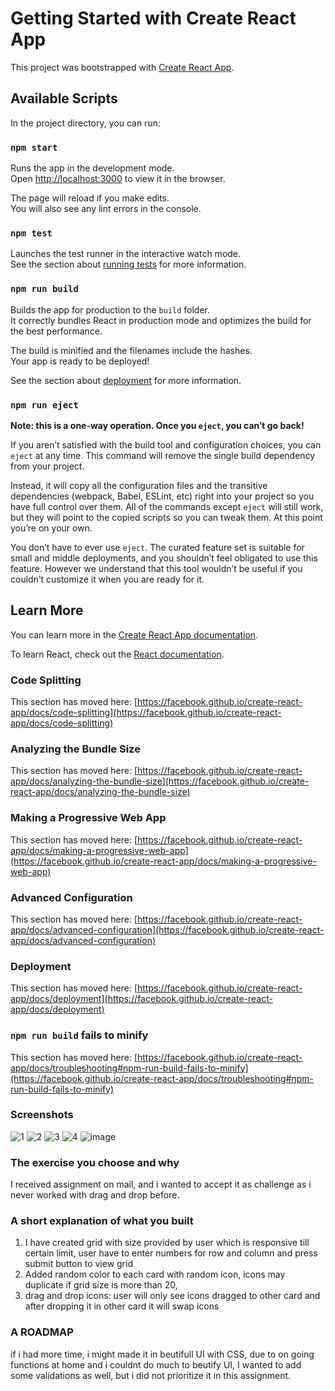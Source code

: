 # Getting Started with Create React App

This project was bootstrapped with [Create React App](https://github.com/facebook/create-react-app).

## Available Scripts

In the project directory, you can run:

### `npm start`

Runs the app in the development mode.\
Open [http://localhost:3000](http://localhost:3000) to view it in the browser.

The page will reload if you make edits.\
You will also see any lint errors in the console.

### `npm test`

Launches the test runner in the interactive watch mode.\
See the section about [running tests](https://facebook.github.io/create-react-app/docs/running-tests) for more information.

### `npm run build`

Builds the app for production to the `build` folder.\
It correctly bundles React in production mode and optimizes the build for the best performance.

The build is minified and the filenames include the hashes.\
Your app is ready to be deployed!

See the section about [deployment](https://facebook.github.io/create-react-app/docs/deployment) for more information.

### `npm run eject`

**Note: this is a one-way operation. Once you `eject`, you can’t go back!**

If you aren’t satisfied with the build tool and configuration choices, you can `eject` at any time. This command will remove the single build dependency from your project.

Instead, it will copy all the configuration files and the transitive dependencies (webpack, Babel, ESLint, etc) right into your project so you have full control over them. All of the commands except `eject` will still work, but they will point to the copied scripts so you can tweak them. At this point you’re on your own.

You don’t have to ever use `eject`. The curated feature set is suitable for small and middle deployments, and you shouldn’t feel obligated to use this feature. However we understand that this tool wouldn’t be useful if you couldn’t customize it when you are ready for it.

## Learn More

You can learn more in the [Create React App documentation](https://facebook.github.io/create-react-app/docs/getting-started).

To learn React, check out the [React documentation](https://reactjs.org/).

### Code Splitting

This section has moved here: [https://facebook.github.io/create-react-app/docs/code-splitting](https://facebook.github.io/create-react-app/docs/code-splitting)

### Analyzing the Bundle Size

This section has moved here: [https://facebook.github.io/create-react-app/docs/analyzing-the-bundle-size](https://facebook.github.io/create-react-app/docs/analyzing-the-bundle-size)

### Making a Progressive Web App

This section has moved here: [https://facebook.github.io/create-react-app/docs/making-a-progressive-web-app](https://facebook.github.io/create-react-app/docs/making-a-progressive-web-app)

### Advanced Configuration

This section has moved here: [https://facebook.github.io/create-react-app/docs/advanced-configuration](https://facebook.github.io/create-react-app/docs/advanced-configuration)

### Deployment

This section has moved here: [https://facebook.github.io/create-react-app/docs/deployment](https://facebook.github.io/create-react-app/docs/deployment)

### `npm run build` fails to minify

This section has moved here: [https://facebook.github.io/create-react-app/docs/troubleshooting#npm-run-build-fails-to-minify](https://facebook.github.io/create-react-app/docs/troubleshooting#npm-run-build-fails-to-minify)

### Screenshots
![1](https://user-images.githubusercontent.com/33024590/136711024-93e44083-0026-4226-ab00-740583f68cdb.png)
![2](https://user-images.githubusercontent.com/33024590/136711029-92142e95-3d3c-4170-879c-e464fcbc08d5.png)
![3](https://user-images.githubusercontent.com/33024590/136711030-bbc1d844-3686-4475-b06c-62baba4fe95b.png)
![4](https://user-images.githubusercontent.com/33024590/136711033-c0db787e-7196-4e2b-8845-1fb2cd4c5a75.png)
![image](https://user-images.githubusercontent.com/33024590/136711019-6830ca24-4232-4747-8696-49b726c04b45.png)

### The exercise you choose and why

I received assignment on mail, and i wanted to accept it as challenge as i never worked with drag and drop before.


### A short explanation of what you built

1. I have created grid with size provided by user which is responsive till certain limit, user have to enter numbers for row and column and press submit button to view grid
2. Added random color to each card with random icon, icons may duplicate if grid size is more than 20,
3. drag and drop icons: user will only see icons dragged to other card and after dropping it in other card it will swap icons

### A ROADMAP

if i had more time, i might made it in beutifull UI with CSS, due to on going functions at home and i couldnt do much to beutify UI, I wanted to add some validations as well, but i did not prioritize it in this assignment.
